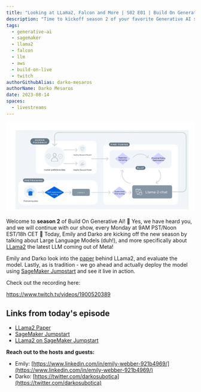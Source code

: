 ```yaml
---
title: "Looking at LLama2, Falcon and More | S02 E01 | Build On Generative AI"
description: "Time to kickoff season 2 of your favorite Generative AI show on Twitch. Today Emily and Darko look at a few imporat Large Language Models out there"
tags:
  - generative-ai
  - sagemaker
  - llama2
  - falcon
  - llm
  - aws
  - build-on-live
  - twitch
authorGithubAlias: darko-mesaros
authorName: Darko Mesaros
date: 2023-08-14
spaces:
  - livestreams
---
```


![Screenshot of the llama2 training diagram](images/paperscr.webp "Training of Llama 2-Chat")

Welcome to **season 2** of Build On Generative AI! 🎉 Yes, we have heard you, and we will continue with our show, every Monday at 9AM PST/Noon EST/18h CET 👏 Today, Emily and Darko are kicking off the new season by talking about Large Language Models (duh!), and more specifically about [LLama2](https://huggingface.co/docs/transformers/main/model_doc/llama2) the latest LLM coming out of Meta!

Emily and Darko look into the [paper](https://arxiv.org/pdf/2307.09288.pdf) behind LLama2, and evaluate the model. Lastly, as is tradition - we go ahead and actually deploy the model using [SageMaker Jumpstart](https://go.aws/464j9qb) and see it live in action.

Check out the recording here:

https://www.twitch.tv/videos/1900520389

## Links from today's episode

- [LLama2 Paper](https://arxiv.org/pdf/2307.09288.pdf)
- [SageMaker Jumpstart](https://bit.ly/4437dmY)
- [LLama2 on SageMaker Jumpstart](https://aws.amazon.com/blogs/machine-learning/llama-2-foundation-models-from-meta-are-now-available-in-amazon-sagemaker-jumpstart/)

**Reach out to the hosts and guests:**

- Emily: [https://www.linkedin.com/in/emily-webber-921b4969/](https://www.linkedin.com/in/emily-webber-921b4969/) 
- Darko: [https://twitter.com/darkosubotica](https://twitter.com/darkosubotica)
